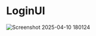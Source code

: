 # LoginUI
![Screenshot 2025-04-10 180124](https://github.com/user-attachments/assets/1442af65-53b1-47ff-ba60-4e4defb219bf)
